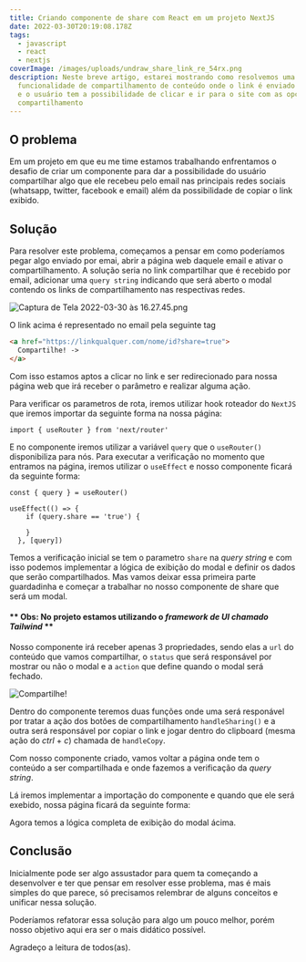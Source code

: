 ```yaml
---
title: Criando componente de share com React em um projeto NextJS
date: 2022-03-30T20:19:08.178Z
tags:
  - javascript
  - react
  - nextjs
coverImage: /images/uploads/undraw_share_link_re_54rx.png
description: Neste breve artigo, estarei mostrando como resolvemos uma
  funcionalidade de compartilhamento de conteúdo onde o link é enviado por email
  e o usuário tem a possibilidade de clicar e ir para o site com as opções de
  compartilhamento
---
```

## O problema

Em um projeto em que eu me time estamos trabalhando enfrentamos o desafio de criar um componente para dar a possibilidade do usuário compartilhar algo que ele recebeu pelo email nas principais redes sociais (whatsapp, twitter, facebook e email) além da possibilidade de copiar o link exibido.

## Solução

Para resolver este problema, começamos a pensar em como poderíamos pegar algo enviado por emai, abrir a página web daquele email e ativar o compartilhamento. A solução seria no link compartilhar que é recebido por email, adicionar uma `query string` indicando que será aberto o modal contendo os links de compartilhamento nas respectivas redes.

![Captura de Tela 2022-03-30 às 16.27.45.png](https://user-images.githubusercontent.com/5131187/160923928-20325d91-390e-4fc6-af81-1781b0f661a9.png)

O link acima é representado no email pela seguinte tag

```html
<a href="https://linkqualquer.com/nome/id?share=true">
  Compartilhe! ->
</a>
```

Com isso estamos aptos a clicar no link e ser redirecionado para nossa página web que irá receber o parâmetro e realizar alguma ação. 

Para verificar os parametros de rota, iremos utilizar hook roteador do `NextJS` que iremos importar da seguinte forma na nossa página:

```JSX
import { useRouter } from 'next/router'
```

E no componente iremos utilizar a variável `query` que o `useRouter()` disponibiliza para nós. Para executar a verificação no momento que entramos na página, iremos utilizar o `useEffect` e nosso componente ficará da seguinte forma:


```JSX
const { query } = useRouter()

useEffect(() => {
    if (query.share == 'true') {
      
    }
  }, [query])

```

Temos a verificação inicial se tem o parametro `share` na _query string_ e com isso podemos implementar a lógica de exibição do modal e definir os dados que serão compartilhados. Mas vamos deixar essa primeira parte guardadinha e começar a trabalhar no nosso componente de share que será um modal. 


####  ** Obs: No projeto estamos utilizando o _framework de UI chamado Tailwind_ **

<script src="https://gist.github.com/iagocavalcante/35b7853b58def724e0a95ba8c63ee059.js"></script>

Nosso componente irá receber apenas 3 propriedades, sendo elas a `url` do conteúdo que vamos compartilhar, o `status` que será responsável por mostrar ou não o modal e a `action` que define quando o modal será fechado.


![Compartilhe!](https://user-images.githubusercontent.com/5131187/160923931-fed444b4-6f9c-4ae1-86a3-55000a5ebccb.png)

Dentro do componente teremos duas funções onde uma será responável por tratar a ação dos botões de compartilhamento `handleSharing()` e a outra será responsável por copiar o link e jogar dentro do clipboard (mesma ação do _ctrl_ + _c_) chamada de `handleCopy`. 

Com nosso componente criado, vamos voltar a página onde tem o conteúdo a ser compartilhada e onde fazemos a verificação da _query string_.

Lá iremos implementar a importação do componente e quando que ele será exebido, nossa página ficará da seguinte forma: 

<script src="https://gist.github.com/iagocavalcante/da046227b26c522359e12ecda1000c57.js"></script>

Agora temos a lógica completa de exibição do modal ácima. 

## Conclusão

Inicialmente pode ser algo assustador para quem ta começando a desenvolver e ter que pensar em resolver esse problema, mas é mais simples do que parece, só precisamos relembrar de alguns conceitos e unificar nessa solução.

Poderíamos refatorar essa solução para algo um pouco melhor, porém nosso objetivo aqui era ser o mais didático possível.

Agradeço a leitura de todos(as).





